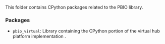 This folder contains CPython packages related to the PBIO library.

### Packages

- `pbio_virtual`: Library containing the CPython portion of the virtual hub
  platform implementation .
